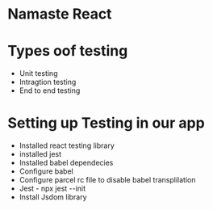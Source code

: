 # Namaste React

# Types oof testing
- Unit testing
- Intragtion testing
- End to end testing

# Setting up Testing in our app
- Installed react testing library
- installed jest
- Installed babel dependecies
- Configure babel
- Configure parcel rc file to disable babel transplilation
- Jest - npx jest --init
- Install Jsdom library